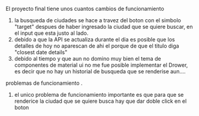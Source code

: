 El proyecto final tiene unos cuantos cambios de funcionamiento

1. la busqueda de ciudades se hace a travez del boton con el simbolo "target"   despues de haber ingresado la ciudad que se quiere buscar, en el input que esta justo al lado. 
2. debido a que la API se actualiza durante el dia es posible que los detalles de hoy no aparescan de ahi el porque de que el titulo diga "closest date details"
3. debido al tiempo y que aun no domino muy bien el tema de componentes de material ui no me fue posible implementar el Drower, es decir que no hay un historial de busqueda que se renderise aun....

problemas de funcionamiento . 
1. el unico problema de funcionamiento importante es que para que se renderice la ciudad que se quiere busca hay que dar doble click en el boton  
